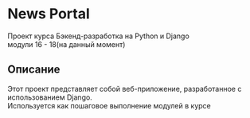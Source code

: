 # News Portal
Проект курса Бэкенд-разработка на Python и Django  
модули 16 - 18(на данный момент)

## Описание
Этот проект представляет собой веб-приложение, разработанное с использованием Django.  
Используется как пошаговое выполнение модулей в курсе